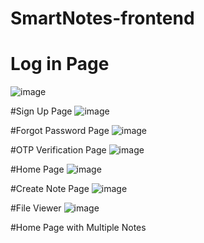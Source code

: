 
# SmartNotes-frontend


# Log in Page
![image](https://github.com/user-attachments/assets/958c9bb2-7f19-4759-8930-23a8094c1af8)

#Sign Up Page
![image](https://github.com/user-attachments/assets/584f13a2-08ed-4756-a39b-550b460924c2)

#Forgot Password Page
![image](https://github.com/user-attachments/assets/bfa500f0-bfbb-4327-a911-f3b04317525f)

#OTP Verification Page
![image](https://github.com/user-attachments/assets/af15ff42-7ebf-48b9-8bc2-d70894cdb4d3)

#Home Page
![image](https://github.com/user-attachments/assets/6d084c82-2476-4d78-a0e9-55d281695f73)

#Create Note Page
![image](https://github.com/user-attachments/assets/1aa8a8bd-56a8-41a3-bb17-6ae81cd5dd56)


#File Viewer
![image](https://github.com/user-attachments/assets/eac00cca-06e3-4d89-8e0f-b0215ff1e605)


#Home Page with Multiple Notes



